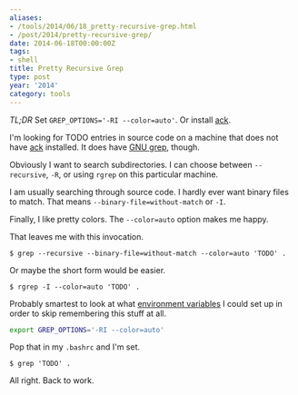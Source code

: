 ```yaml
---
aliases:
- /tools/2014/06/18_pretty-recursive-grep.html
- /post/2014/pretty-recursive-grep/
date: 2014-06-18T00:00:00Z
tags:
- shell
title: Pretty Recursive Grep
type: post
year: '2014'
category: tools
---
```

[ack]: http://beyondgrep.com
*TL;DR* Set `GREP_OPTIONS='-RI --color=auto'`. Or install [ack][].
<!--more-->

[GNU grep]: http://www.gnu.org/software/grep/

I'm looking for TODO entries in source code on a machine that does not have
[ack][] installed. It does have [GNU grep][], though.

Obviously I want to search subdirectories. I can choose between
`--recursive`, `-R`, or using `rgrep` on this particular machine.

I am usually searching through source code. I hardly ever want
binary files to match. That means `--binary-file=without-match` 
or `-I`.

Finally, I like pretty colors. The `--color=auto` option makes me
happy.

That leaves me with this invocation.

~~~ console
$ grep --recursive --binary-file=without-match --color=auto 'TODO' .
~~~ 

Or maybe the short form would be easier.

~~~ console
$ rgrep -I --color=auto 'TODO' .
~~~ 

[environment variables]: http://www.gnu.org/software/grep/manual/html_node/Environment-Variables.html

Probably smartest to look at what [environment variables][] I could set
up in order to skip remembering this stuff at all.

~~~ bash
export GREP_OPTIONS='-RI --color=auto'
~~~ 

Pop that in my `.bashrc` and I'm set.

~~~ console
$ grep 'TODO' .
~~~ 

All right. Back to work.
